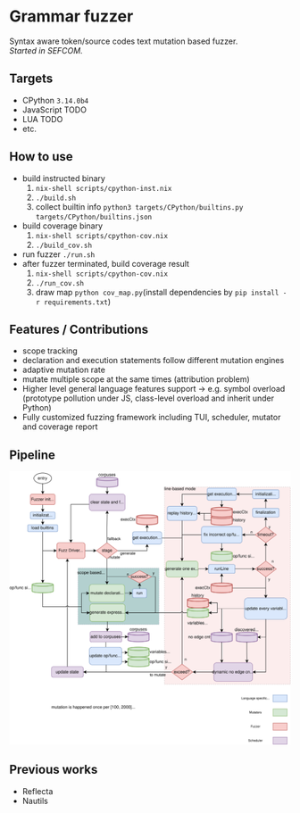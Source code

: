 # Grammar fuzzer

Syntax aware token/source codes text mutation based fuzzer.  
*Started in SEFCOM.*

## Targets

- CPython `3.14.0b4`
- JavaScript TODO
- LUA TODO
- etc.

## How to use

- build instructed binary
  1. `nix-shell scripts/cpython-inst.nix`
  2. `./build.sh`
  3. collect builtin info `python3 targets/CPython/builtins.py targets/CPython/builtins.json`
- build coverage binary
  1. `nix-shell scripts/cpython-cov.nix`
  2. `./build_cov.sh`
- run fuzzer `./run.sh`
- after fuzzer terminated, build coverage result
  1. `nix-shell scripts/cpython-cov.nix`
  2. `./run_cov.sh`
  3. draw map `python cov_map.py`(install dependencies by `pip install -r requirements.txt`)

## Features / Contributions

- scope tracking
- declaration and execution statements follow different mutation engines
- adaptive mutation rate
- mutate multiple scope at the same times (attribution problem)
- Higher level general language features support -> e.g. symbol overload (prototype pollution under JS, class-level overload and inherit under Python)
- Fully customized fuzzing framework including TUI, scheduler, mutator and coverage report

## Pipeline

![pipeline](pipeline.svg)

## Previous works

- Reflecta
- Nautils
